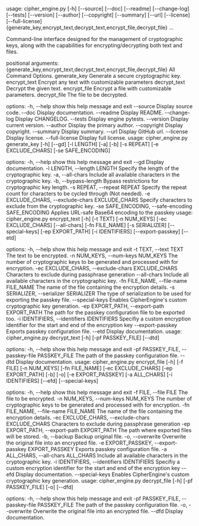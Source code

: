 usage: cipher_engine.py [-h] [--source] [--doc] [--readme] [--change-log] [--tests]
                        [--version] [--author] [--copyright] [--summary] [--url]
                        [--license] [--full-license]
                        {generate_key,encrypt_text,decrypt_text,encrypt_file,decrypt_file}
                        ...

Command-line interface designed for the management of cryptographic keys, along with the
capabilities for encrypting/decrypting both text and files.

positional arguments:
  {generate_key,encrypt_text,decrypt_text,encrypt_file,decrypt_file}
                        All Command Options.
    generate_key        Generate a secure cryptographic key.
    encrypt_text        Encrypt any text with customizable parameters
    decrypt_text        Decrypt the given text.
    encrypt_file        Encrypt a file with customizable parameters.
    decrypt_file        The file to be decrypted.

options:
  -h, --help            show this help message and exit
  --source              Display source code.
  --doc                 Display documentation.
  --readme              Display README.
  --change-log          Display CHANGELOG.
  --tests               Display engine pytests.
  --version             Display current version.
  --author              Display the primary author.
  --copyright           Display copyright.
  --summary             Display summary.
  --url                 Display GitHub url.
  --license             Display license.
  --full-license        Display full license.
usage: cipher_engine.py generate_key [-h] [--gd] [-l LENGTH] [-a] [-b] [-s REPEAT]
                                     [-e EXCLUDE_CHARS] [-se SAFE_ENCODING]

options:
  -h, --help            show this help message and exit
  --gd                  Display documentation.
  -l LENGTH, --length LENGTH
                        Specify the length of the cryptographic key.
  -a, --all-chars       Include all available characters in the cryptographic key.
  -b, --bypass-length   Bypass restrictions for cryptographic key length.
  -s REPEAT, --repeat REPEAT
                        Specify the repeat count for characters to be cycled through
                        (Not needed).
  -e EXCLUDE_CHARS, --exclude-chars EXCLUDE_CHARS
                        Specify characters to exclude from the cryptographic key.
  -se SAFE_ENCODING, --safe-encoding SAFE_ENCODING
                        Applies URL-safe Base64 encoding to the passkey
usage: cipher_engine.py encrypt_text [-h] [-t TEXT] [-n NUM_KEYS] [-ec EXCLUDE_CHARS]
                                     [--all-chars] [-fn FILE_NAME] [-s SERIALIZER]
                                     [--special-keys] [-ep EXPORT_PATH] [-i IDENTIFIERS]
                                     [--export-passkey] [--etd]

options:
  -h, --help            show this help message and exit
  -t TEXT, --text TEXT  The text to be encrypted.
  -n NUM_KEYS, --num-keys NUM_KEYS
                        The number of cryptographic keys to be generated and processed
                        with for encryption.
  -ec EXCLUDE_CHARS, --exclude-chars EXCLUDE_CHARS
                        Characters to exclude during passphrase generation
  --all-chars           Include all available characters in the cryptographic key.
  -fn FILE_NAME, --file-name FILE_NAME
                        The name of the file containing the encryption details.
  -s SERIALIZER, --serializer SERIALIZER
                        The type of serialization to be used for exporting the passkey
                        file.
  --special-keys        Enables CipherEngine's custom cryptographic key generation.
  -ep EXPORT_PATH, --export-path EXPORT_PATH
                        The path for the passkey configuration file to be exported too.
  -i IDENTIFIERS, --identifiers IDENTIFIERS
                        Specifiy a custom encryption identifier for the start and end of
                        the encryption key
  --export-passkey      Exports passkey configuration file.
  --etd                 Display documentation.
usage: cipher_engine.py decrypt_text [-h] [-pf PASSKEY_FILE] [--dtd]

options:
  -h, --help            show this help message and exit
  -pf PASSKEY_FILE, --passkey-file PASSKEY_FILE
                        The path of the passkey configuration file.
  --dtd                 Display documentation.
usage: cipher_engine.py encrypt_file [-h] [-f FILE] [-n NUM_KEYS] [-fn FILE_NAME]
                                     [-ec EXCLUDE_CHARS] [-ep EXPORT_PATH] [-b] [-o]
                                     [-e EXPORT_PASSKEY] [-a ALL_CHARS] [-i IDENTIFIERS]
                                     [--efd] [--special-keys]

options:
  -h, --help            show this help message and exit
  -f FILE, --file FILE  The file to be encrypted.
  -n NUM_KEYS, --num-keys NUM_KEYS
                        The number of cryptographic keys to be generated and processed
                        with for encryption.
  -fn FILE_NAME, --file-name FILE_NAME
                        The name of the file containing the encryption details.
  -ec EXCLUDE_CHARS, --exclude-chars EXCLUDE_CHARS
                        Characters to exclude during passphrase generation
  -ep EXPORT_PATH, --export-path EXPORT_PATH
                        The path where exported files will be stored.
  -b, --backup          Backup original file.
  -o, --overwrite       Overwrite the original file into an encrypted file.
  -e EXPORT_PASSKEY, --export-passkey EXPORT_PASSKEY
                        Exports passkey configuration file.
  -a ALL_CHARS, --all-chars ALL_CHARS
                        Include all available characters in the cryptographic key.
  -i IDENTIFIERS, --identifiers IDENTIFIERS
                        Specifiy a custom encryption identifier for the start and end of
                        the encryption key
  --efd                 Display documentation.
  --special-keys        Enables CipherEngine's custom cryptographic key generation.
usage: cipher_engine.py decrypt_file [-h] [-pf PASSKEY_FILE] [-o] [--dfd]

options:
  -h, --help            show this help message and exit
  -pf PASSKEY_FILE, --passkey-file PASSKEY_FILE
                        The path of the passkey configuration file.
  -o, --overwrite       Overwrite the original file into an encrypted file.
  --dfd                 Display documentation.
